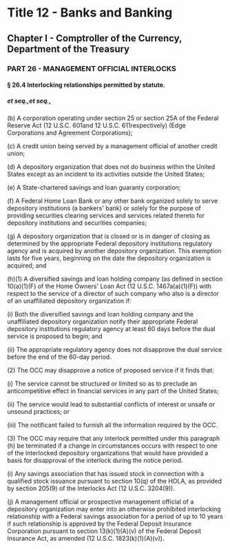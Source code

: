 
# Title 12 - Banks and Banking
## Chapter I - Comptroller of the Currency, Department of the Treasury
### PART 26 - MANAGEMENT OFFICIAL INTERLOCKS
#### § 26.4 Interlocking relationships permitted by statute.
##### et seq.,et seq.,

(b) A corporation operating under section 25 or section 25A of the Federal Reserve Act (12 U.S.C. 601and 12 U.S.C. 611respectively) (Edge Corporations and Agreement Corporations);

(c) A credit union being served by a management official of another credit union;

(d) A depository organization that does not do business within the United States except as an incident to its activities outside the United States;

(e) A State-chartered savings and loan guaranty corporation;

(f) A Federal Home Loan Bank or any other bank organized solely to serve depository institutions (a bankers' bank) or solely for the purpose of providing securities clearing services and services related thereto for depository institutions and securities companies;

(g) A depository organization that is closed or is in danger of closing as determined by the appropriate Federal depository institutions regulatory agency and is acquired by another depository organization. This exemption lasts for five years, beginning on the date the depository organization is acquired; and

(h)(1) A diversified savings and loan holding company (as defined in section 10(a)(1)(F) of the Home Owners' Loan Act (12 U.S.C. 1467a(a)(1)(F)) with respect to the service of a director of such company who also is a director of an unaffiliated depository organization if:

(i) Both the diversified savings and loan holding company and the unaffiliated depository organization notify their appropriate Federal depository institutions regulatory agency at least 60 days before the dual service is proposed to begin; and

(ii) The appropriate regulatory agency does not disapprove the dual service before the end of the 60-day period.

(2) The OCC may disapprove a notice of proposed service if it finds that:

(i) The service cannot be structured or limited so as to preclude an anticompetitive effect in financial services in any part of the United States;

(ii) The service would lead to substantial conflicts of interest or unsafe or unsound practices; or

(iii) The notificant failed to furnish all the information required by the OCC.

(3) The OCC may require that any interlock permitted under this paragraph (h) be terminated if a change in circumstances occurs with respect to one of the interlocked depository organizations that would have provided a basis for disapproval of the interlock during the notice period.

(i) Any savings association that has issued stock in connection with a qualified stock issuance pursuant to section 10(q) of the HOLA, as provided by section 205(9) of the Interlocks Act (12 U.S.C. 3204(9)).

(j) A management official or prospective management official of a depository organization may enter into an otherwise prohibited interlocking relationship with a Federal savings association for a period of up to 10 years if such relationship is approved by the Federal Deposit Insurance Corporation pursuant to section 13(k)(1)(A)(v) of the Federal Deposit Insurance Act, as amended (12 U.S.C. 1823(k)(1)(A)(v)).
